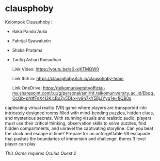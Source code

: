 # clausphoby

Kelompok Clausphoby :
- Raka Pandu Aulia
- Fahrijal Syawaludin
- Shaka Pratama
- Taufiq Ashari Ramadhan

  Link Video:
  https://youtu.be/a0-xjKTMQW0

  Link Itch.io:
  https://clausphoby.itch.io/clausphoby-team

  Link OneDrive:
  https://telkomuniversityofficial-my.sharepoint.com/:u:/g/personal/amirhf_telkomuniversity_ac_id/Ebqq_OcQb-pNtfFnX4I3KicBoZy5DLx-lv9h7kY5BjJYyg?e=fjQB0s

captivating virtual reality (VR) game where players are transported into intricately designed rooms filled with mind-bending puzzles, hidden clues, and mysterious secrets. With stunning visuals and realistic audio, players must use their critical thinking, observation skills to solve puzzles, find hidden compartments, and unravel the captivating storyline. Can you beat the clock and escape in time? Prepare for an unforgettable VR escapade that pushes the boundaries of immersion and challenge. theres 3 level player can play

*This Game requires Oculus Quest 2*
